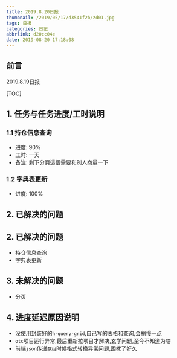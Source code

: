 ```yaml
---
title: 2019.8.20日报
thumbnail: /2019/05/17/d3541f2b/zd01.jpg
tags: 日报
categories: 日记
abbrlink: d20cc04e
date: 2019-08-20 17:18:08
---
```


## 前言

2019.8.19日报

[TOC]

<!--More-->

## 1. 任务与任务进度/工时说明

### 1.1 持仓信息查询

- 进度: 90%
- 工时: 一天
- 备注: 剩下分頁這個需要和別人商量一下

### 1.2 字典表更新

- 进度: 100%

## 2. 已解决的问题

## 2. 已解决的问题

- 持仓信息查询
- 字典表更新

## 3. 未解决的问题

- 分页

## 4. 进度延迟原因说明

- 没使用封装好的`h-query-grid`,自己写的表格和查询,会稍慢一点
- `otc`项目运行异常,最后重新拉项目才解决,玄学问题,至今不知道为啥
- 前端`json`传递`数组`时候格式转换异常问题,困扰了好久